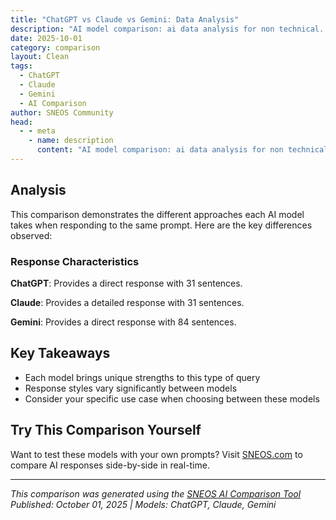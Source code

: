 ```yaml
---
title: "ChatGPT vs Claude vs Gemini: Data Analysis"
description: "AI model comparison: ai data analysis for non technical..."
date: 2025-10-01
category: comparison
layout: Clean
tags:
  - ChatGPT
  - Claude
  - Gemini
  - AI Comparison
author: SNEOS Community
head:
  - - meta
    - name: description
      content: "AI model comparison: ai data analysis for non technical..."
---
```


<ChatComparison
  title="ChatGPT vs Claude vs Gemini: Data Analysis"
  prompt="ai data analysis for non technical"
  :responses='{
    "ChatGPT": "Certainly! Here\u2019s a simple explanation of AI data analysis for non-technical people:\n\n---\n\n### What is AI Data Analysis?\n\nAI data analysis means using Artificial Intelligence (AI) to look at and understand data. Instead of people manually checking numbers or information, AI tools can quickly find patterns, trends, or important insights in data.\n\n---\n\n### Why is it useful?\n\n1. **Faster answers:** AI can analyze huge amounts of data much quicker than humans.\n2. **Better decisions:** By finding hidden patterns, AI helps businesses or individuals make smarter choices.\n3. **Automation:** It can automate repetitive tasks like sorting data or spotting errors.\n4. **Predicting the future:** AI can use past data to predict trends, like sales growth or customer behavior.\n\n---\n\n### Examples anyone can relate to:\n\n- **Shopping:** Online stores recommend products based on your past purchases and browsing habits thanks to AI analysis.\n- **Health:** AI helps doctors by analyzing medical data to detect diseases earlier.\n- **Finance:** Banks use AI to spot unusual activity that might indicate fraud.\n- **Social Media:** AI decides what posts or ads to show you based on your interests.\n\n---\n\n### How does it work in simple terms?\n\n1. **Gather data:** This could be numbers, texts, images, or anything measurable.\n2. **Teach the AI:** The AI \u201Clearns\u201D from examples to recognize patterns.\n3. **Analyze:** It looks for trends or important details.\n4. **Report:** The AI provides easy-to-understand results or suggestions.\n\n---\n\n### What you don\u2019t need to worry about:\n\n- You don\u2019t need to know programming or complex math.\n- You don\u2019t have to handle the data itself\u2014the AI tools often have simple interfaces.\n- Experts or the AI platforms do the complicated work behind the scenes.\n\n---\n\nIf you want, I can recommend some user-friendly AI data analysis tools or resources tailored for beginners! Would you like that?",
    "Claude": "# AI Data Analysis for Non-Technical Users\n\n## What is AI Data Analysis?\nThink of AI data analysis as having a super-smart assistant that can quickly find patterns and insights in large amounts of information that would take humans days or weeks to discover.\n\n## Why It Matters for Your Business\n\n### **Before AI Data Analysis:**\n- Manual spreadsheet work taking hours\n- Missing important trends\n- Making decisions based on gut feelings\n- Reactive rather than proactive planning\n\n### **With AI Data Analysis:**\n- Instant insights from your data\n- Spot trends before competitors\n- Make confident, data-backed decisions\n- Predict future opportunities and challenges\n\n## Common Use Cases\n\n### **Sales \u0026 Marketing**\n- Which customers are most likely to buy again?\n- What marketing campaigns work best?\n- When should you launch promotions?\n\n### **Operations**\n- Which products will you need more of next month?\n- Where are bottlenecks slowing things down?\n- How can you reduce costs without hurting quality?\n\n### **Customer Service**\n- What issues frustrate customers most?\n- Which customers might cancel soon?\n- How to personalize customer experiences?\n\n## Popular User-Friendly Tools\n\n### **Beginner-Friendly Options:**\n- **Microsoft Power BI** - Connects to Excel, creates visual dashboards\n- **Tableau** - Drag-and-drop interface for beautiful charts\n- **Google Analytics Intelligence** - Ask questions in plain English\n- **Shopify Analytics** - Built-in insights for e-commerce\n\n### **No-Code AI Platforms:**\n- **DataRobot** - Upload data, get predictions automatically\n- **H2O.ai** - Point-and-click machine learning\n- **Obviously AI** - Type questions, get AI models\n\n## Getting Started (5 Steps)\n\n### **Step 1: Identify Your Question**\nInstead of \u0022analyze my data,\u0022 ask:\n- \u0022Why did sales drop in March?\u0022\n- \u0022Which customers should I focus on?\u0022\n- \u0022What inventory will I need for the holidays?\u0022\n\n### **Step 2: Gather Your Data**\n- Sales records\n- Customer information  \n- Website analytics\n- Social media metrics\n- Survey responses\n\n### **Step 3: Choose Simple Tools**\nStart with tools you already know:\n- Excel with AI features\n- Google Sheets with add-ons\n- Your existing business software\u0027s analytics\n\n### **Step 4: Look for Patterns**\nAI helps you find:\n- Trends over time\n- Relationships between different factors\n- Unusual spikes or drops\n- Customer segments\n\n### **Step 5: Take Action**\nUse insights to:\n- Adjust marketing spend\n- Change pricing strategies\n- Improve customer service\n- Plan inventory better\n\n## What to Expect\n\n### **Realistic Timeline:**\n- **Week 1-2:** Set up tools and connect data\n- **Month 1:** Basic insights and dashboards\n- **Month 3:** Confident decision-making with data\n- **Month 6:** Predictive insights for planning\n\n### **Investment Needed:**\n- **Time:** 2-5 hours per week initially\n- **Money:** $20-200/month for tools\n- **Learning:** Online tutorials, YouTube videos\n- **Support:** Consider hiring a consultant for setup\n\n## Red Flags to Avoid\n\n\u274C **\u0022This AI will solve everything\u0022** - AI enhances decisions, doesn\u0027t replace thinking\n\n\u274C **Focusing on fancy features** - Start simple, add complexity later\n\n\u274C **Ignoring data quality** - Bad data = bad insights\n\n\u274C **Analysis paralysis** - Don\u0027t wait for perfect data to start\n\n## Success Tips\n\n\u2705 **Start small** - Pick one specific question to answer\n\n\u2705 **Focus on actionable insights** - Ask \u0022So what?\u0022 and \u0022Now what?\u0022\n\n\u2705 **Share findings** - Create simple dashboards others can understand\n\n\u2705 **Measure impact** - Track how AI insights improve your results\n\n## Questions to Ask Vendors\n\n1. \u0022Can I try this with my actual data?\u0022\n2. \u0022How long until I see results?\u0022\n3. \u0022What training and support do you provide?\u0022\n4. \u0022Can this connect to my existing systems?\u0022\n5. \u0022What happens if I need help?\u0022\n\n## Next Steps\n\n1. **This Week:** Identify one business question you want answered\n2. **This Month:** Try a free tool like Google Analytics Intelligence or Power BI\n3. **Next Quarter:** Implement regular data reviews in team meetings\n4. **Ongoing:** Build data-driven decision making",
    "Gemini": "Okay, let\u0027s break down AI data analysis for someone without a technical background. I\u0027ll try to keep it simple and focus on the big picture.\n\n**What is AI Data Analysis (in plain English)?**\n\nImagine you have a giant pile of information \u2013 could be anything from customer reviews to sales figures to website traffic.  AI data analysis is like having a super-smart assistant that can:\n\n*   **Quickly Sort and Organize:**  It can sift through all that information much faster than a human could.\n*   **Find Patterns and Trends:**  It can spot relationships and insights that you might miss.  For example, it might notice that customers who buy product A often buy product B within a week.\n*   **Make Predictions:**  Based on the patterns it finds, it can guess what might happen in the future.  For instance, it could predict which customers are most likely to churn (leave your business).\n*   **Answer Questions:** You can ask it specific questions about your data and it can provide data-driven answers.\n\n**Think of it like this:**\n\nYou have a huge bookshelf full of books (your data). Traditionally, you\u0027d have to read each book to find what you need.  AI data analysis is like having a librarian who can:\n\n*   Instantly catalogue all the books.\n*   Tell you which books are most popular.\n*   Recommend books based on what you\u0027ve read before.\n*   Answer your questions about any topic based on information from all the books.\n\n**Why is it important for Non-Technical People?**\n\nYou don\u0027t need to understand the complex algorithms to benefit from AI data analysis. Here\u0027s why it matters:\n\n*   **Better Decision-Making:** It helps you make smarter choices based on facts, not just guesses. For example, instead of launching a new product based on gut feeling, you can see what the data suggests.\n*   **Improved Efficiency:** It automates tasks that used to take hours or days, freeing up your time for more important things.\n*   **Competitive Advantage:** Businesses that use AI data analysis can often outperform those that don\u0027t. They can identify new opportunities, personalize customer experiences, and optimize their operations more effectively.\n*   **Understanding Your Business:** It helps you gain a deeper understanding of your customers, your products, and your market.\n\n**What are the Common Applications (Examples)?**\n\n*   **Marketing:**\n    *   **Personalized Recommendations:** \u0022Customers who bought this also bought...\u0022 recommendations on websites.\n    *   **Targeted Advertising:** Showing ads to people who are most likely to be interested in your products.\n    *   **Customer Segmentation:** Grouping customers based on their behavior and preferences.\n*   **Sales:**\n    *   **Lead Scoring:** Identifying which leads are most likely to convert into customers.\n    *   **Sales Forecasting:** Predicting future sales based on past performance and market trends.\n*   **Customer Service:**\n    *   **Chatbots:** Providing instant support to customers online.\n    *   **Sentiment Analysis:** Understanding customer emotions from their feedback (e.g., are they happy or angry?).\n*   **Operations:**\n    *   **Supply Chain Optimization:** Predicting demand and managing inventory more efficiently.\n    *   **Fraud Detection:** Identifying suspicious transactions.\n*   **Finance:**\n    *   **Risk Assessment:** Evaluating the risk of investments.\n\n**Key Terms (Simplified):**\n\n*   **Data:** The raw information. It could be numbers, text, images, etc.\n*   **Algorithm:** A set of instructions that tells the AI how to analyze the data. Think of it like a recipe. You don\u0027t need to know *how* the recipe works at a chemical level, you just need to follow the instructions.\n*   **Machine Learning:** A type of AI that allows computers to learn from data without being explicitly programmed.  It\u0027s like teaching a dog a trick by rewarding it for good behavior. The dog learns over time what actions lead to rewards.\n*   **Insights:** The valuable information that you extract from the data.\n*   **Dashboard:** A visual way to present data and insights, making it easy to understand.\n\n**How to Use AI Data Analysis as a Non-Technical Person:**\n\n1.  **Identify Your Business Problems:** What are the biggest challenges you\u0027re facing? What questions do you need answered?\n2.  **Choose the Right Tools:** There are many AI data analysis tools available, some of which are designed for non-technical users.  Look for tools with user-friendly interfaces and good support.  Examples include:\n    *   **Tableau:** Excellent for visualizing data and creating dashboards.\n    *   **Google Analytics:** Tracks website traffic and user behavior.\n    *   **Power BI:** Another strong data visualization tool from Microsoft.\n    *   **Platforms like DataRobot or Alteryx:** Offer automated machine learning capabilities with less coding required.\n3.  **Collaborate with Data Experts (If Necessary):** If you\u0027re dealing with very complex data or need help with the technical aspects, consider working with a data scientist or analyst.  They can help you set up the tools, clean the data, and interpret the results.\n4.  **Focus on the Results:** Don\u0027t get bogged down in the technical details. Focus on understanding the insights and using them to make better decisions.\n5. **Learn Data Literacy Basics:**  Even without being a coder, understanding basic statistical concepts (like averages, distributions, correlations) will help you better interpret the results of AI analysis and ask more insightful questions.\n\n**Example Scenario:**\n\nLet\u0027s say you run an online store selling clothing.  You\u0027re wondering why some customers abandon their shopping carts before completing their purchases.\n\n*   **Problem:** High shopping cart abandonment rate.\n*   **AI Data Analysis:** You could use AI to analyze data on customer behavior, such as:\n    *   What items are in their carts?\n    *   How long did they spend on the website?\n    *   Where did they click?\n    *   What payment methods did they try?\n*   **Insights:** The AI might find that customers who add items over a certain price threshold are more likely to abandon their carts.  It might also find that customers who use mobile devices are more likely to abandon their carts than those who use desktops.\n*   **Actions:** Based on these insights, you could:\n    *   Offer discounts on items over the price threshold.\n    *   Improve the mobile shopping experience.\n    *   Offer alternative payment options.\n\n**In Summary:**\n\nAI data analysis can be a powerful tool for non-technical people. By understanding the basic concepts and focusing on the business problems you\u0027re trying to solve, you can leverage AI to make better decisions, improve efficiency, and gain a competitive advantage. You don\u0027t have to *build* the AI; you just have to understand how to *use* it.\n"
  }'
  published-date="16:56"
/>

## Analysis

This comparison demonstrates the different approaches each AI model takes when responding to the same prompt. Here are the key differences observed:

### Response Characteristics

**ChatGPT**: Provides a direct response with 31 sentences. 

**Claude**: Provides a detailed response with 31 sentences. 

**Gemini**: Provides a direct response with 84 sentences. 

## Key Takeaways

- Each model brings unique strengths to this type of query
- Response styles vary significantly between models
- Consider your specific use case when choosing between these models

## Try This Comparison Yourself

Want to test these models with your own prompts? Visit [SNEOS.com](https://sneos.com) to compare AI responses side-by-side in real-time.

---

*This comparison was generated using the [SNEOS AI Comparison Tool](https://sneos.com)*
*Published: October 01, 2025 | Models: ChatGPT, Claude, Gemini*
